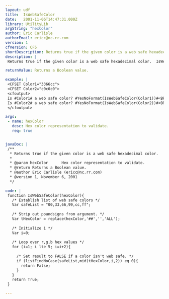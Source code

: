 ```yaml
---
layout: udf
title:  IsWebSafeColor
date:   2001-11-06T14:47:31.000Z
library: UtilityLib
argString: "hexColor"
author: Eric Carlisle
authorEmail: ericc@nc.rr.com
version: 1
cfVersion: CF5
shortDescription: Returns true if the given color is a web safe hexadecimal color.
description: |
 Returns true if the given color is a web safe hexadecimal color.  IsWebSafeColor accepts a 6 digit hexadecimal color as an agument.  It returns true if the color is in the 216 color web safe pallette.  If not, it returns false.

returnValue: Returns a Boolean value.

example: |
 <CFSET Color1="3366cc">
 <CFSET Color2="c0c0c0">
 <cfoutput>
 Is #Color1# a web safe color? #YesNoFormat(IsWebSafeColor(Color1))#<BR>
 Is #Color2# a web safe color? #YesNoFormat(IsWebSafeColor(Color2))#<BR>
 </cfoutput>

args:
 - name: hexColor
   desc: Hex color representation to validate.
   req: true


javaDoc: |
 /**
  * Returns true if the given color is a web safe hexadecimal color.
  * 
  * @param hexColor      Hex color representation to validate. 
  * @return Returns a Boolean value. 
  * @author Eric Carlisle (ericc@nc.rr.com) 
  * @version 1, November 6, 2001 
  */

code: |
 function IsWebSafeColor(hexColor){
   /* Establish list of web safe colors */
   Var safeList = "00,33,66,99,cc,ff";
     
   /* Strip out poundsigns from argument. */
   Var tHexColor = replace(hexColor,'##','','ALL');
 
   /* Initialize i */
   Var i=0;
   
   /* Loop over r,g,b hex values */
   for (i=1; i lte 5; i=i+2){
         
     /* Set result to FALSE if a color isn't web safe. */    
     if (listFindNoCase(safeList,mid(tHexColor,i,2)) eq 0){
       return False;
     }
   }
   return True;
 }

---
```


